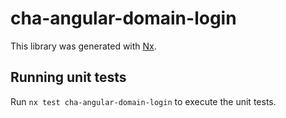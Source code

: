 # cha-angular-domain-login

This library was generated with [Nx](https://nx.dev).

## Running unit tests

Run `nx test cha-angular-domain-login` to execute the unit tests.
